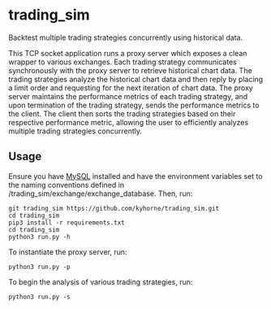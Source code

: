 # trading_sim

Backtest multiple trading strategies concurrently using historical data. 

This TCP socket application runs a proxy server which exposes a clean wrapper to various exchanges. Each trading strategy communicates synchronously with the proxy server to retrieve historical chart data. The trading strategies analyze the historical chart data and then reply by placing a limit order and requesting for the next iteration of chart data. The proxy server maintains the performance metrics of each trading strategy,  and upon termination of the trading strategy, sends the performance metrics to the client. The client then sorts the trading strategies based on their respective performance metric, allowing the user to efficiently analyzes multiple trading strategies concurrently.

## Usage

Ensure you have [MySQL](https://www.mysql.com/downloads/) installed and have the environment variables set to the naming conventions defined in /trading_sim/exchange/exchange_database. Then, run:

```
git trading_sim https://github.com/kyhorne/trading_sim.git
cd trading_sim
pip3 install -r requirements.txt
cd trading_sim
python3 run.py -h
```

To instantiate the proxy server, run:
```
python3 run.py -p
```

To begin the analysis of various trading strategies, run:
```
python3 run.py -s
```
